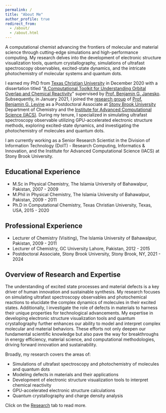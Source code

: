 ```yaml
---
permalink: /
title: "About Me"
author_profile: true
redirect_from: 
  - /about/
  - /about.html
---
```


A computational chemist advancing the frontiers of molecular and material science through cutting-edge simulations and high-performance computing. My research delves into the development of electronic structure visualization tools, quantum crystallography, simulations of ultrafast spectroscopy observables, excited-state dynamics, and the intricate photochemistry of molecular systems and quantum dots.

I earned my PhD from [Texas Christian University](https://www.tcu.edu/) in December 2020 with a dissertation titled "[A Computational Toolkit for Understanding Orbital Overlap and Chemical Reactivity](https://repository.tcu.edu/handle/116099117/42785)" supervised by [Prof. Benjamin G. Janesko](https://cse.tcu.edu/faculty-staff/view/benjamin-janesko). Subsequently, in January 2021, I joined the [research group](https://levinegroup.org/) of [Prof. Benjamin G. Levine](https://www.stonybrook.edu/commcms/chemistry/faculty/_faculty-profiles/Levine_Benjamin) as a Postdoctoral Associate at [Stony Brook University](https://stonybrook.edu/) Department of Chemistry and the [Institute for Advanced Computational Science (IACS)](https://www.stonybrook.edu/iacs/). During my tenure, I specialized in simulating ultrafast spectroscopy observable utilizing GPU-accelerated electronic structure methods, exploring excited-state dynamics, and investigating the photochemistry of molecules and quantum dots.

I am currently working as a Senior Research Scientist in the Division of Information Technology (DoIT) - Research Computing, Informatics & Innovation, and the Institute for Advanced Computational Science (IACS) at Stony Brook University.

Educational Experience
------
- M.Sc in Physical Chemistry, The Islamia University of Bahawalpur, Pakistan, 2007 - 2009
- M.Phil in Physical Chemistry, The Islamia University of Bahawalpur, Pakistan, 2009 - 2011
- Ph.D in Computational Chemistry, Texas Christian University, Texas, USA, 2015 - 2020

Professional Experience
------
- Lecturer of Chemistry (Visiting), The Islamia University of Bahawalpur, Pakistan, 2009 - 2011
- Lecturer of Chemistry, GC University Lahore, Pakistan, 2012 - 2015
- Postdoctoral Associate, Stony Brook University, Stony Brook, NY, 2021 - 2024

Overview of Research and Expertise
------
The understanding of excited state processes and material defects is a key driver of human innovation and sustainable synthesis. My research focuses on simulating ultrafast spectroscopy observables and photochemical reactions to elucidate the complex dynamics of molecules in their excited states. Additionally, I investigate the role of defects in materials to harness their unique properties for technological advancements. My expertise in developing electronic structure visualization tools and quantum crystallography further enhances our ability to model and interpret complex molecular and material behaviors. These efforts not only deepen our fundamental scientific knowledge but also pave the way for breakthroughs in energy efficiency, material science, and computational methodologies, driving forward innovation and sustainability.

Broadly, my research covers the areas of:
- Simulations of ultrafast spectroscopy and photochemistry of molecules and quantum dots
- Modeling defects in materials and their applications
- Development of electronic structure visualization tools to interpret chemical reactivity
- GPU-accelerated electronic structure calculations
- Quantum crystallography and charge density analysis

Click on the [Research](https://arshadmehmood118.github.io/portfolio/) tab to read more.  
